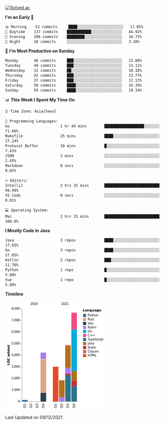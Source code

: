 [![Solved.ac](http://mazassumnida.wtf/api/v2/generate_badge?boj=kuckjwi)](https://solved.ac/kuckjwi)
<!--START_SECTION:waka-->
**I'm an Early 🐤** 

```text
🌞 Morning    52 commits     ████░░░░░░░░░░░░░░░░░░░░░   17.05% 
🌆 Daytime    137 commits    ███████████░░░░░░░░░░░░░░   44.92% 
🌃 Evening    106 commits    ████████░░░░░░░░░░░░░░░░░   34.75% 
🌙 Night      10 commits     ░░░░░░░░░░░░░░░░░░░░░░░░░   3.28%

```
📅 **I'm Most Productive on Sunday** 

```text
Monday       46 commits     ███░░░░░░░░░░░░░░░░░░░░░░   15.08% 
Tuesday      40 commits     ███░░░░░░░░░░░░░░░░░░░░░░   13.11% 
Wednesday    31 commits     ██░░░░░░░░░░░░░░░░░░░░░░░   10.16% 
Thursday     42 commits     ███░░░░░░░░░░░░░░░░░░░░░░   13.77% 
Friday       37 commits     ███░░░░░░░░░░░░░░░░░░░░░░   12.13% 
Saturday     50 commits     ████░░░░░░░░░░░░░░░░░░░░░   16.39% 
Sunday       59 commits     ████░░░░░░░░░░░░░░░░░░░░░   19.34%

```


📊 **This Week I Spent My Time On** 

```text
⌚︎ Time Zone: Asia/Seoul

💬 Programming Languages: 
Go                       1 hr 44 mins        ██████████████████░░░░░░░   71.66% 
Makefile                 25 mins             ████░░░░░░░░░░░░░░░░░░░░░   17.24% 
Protocol Buffer          10 mins             █░░░░░░░░░░░░░░░░░░░░░░░░   7.43% 
JSON                     3 mins              ░░░░░░░░░░░░░░░░░░░░░░░░░   2.45% 
Markdown                 0 secs              ░░░░░░░░░░░░░░░░░░░░░░░░░   0.65%

🔥 Editors: 
IntelliJ                 2 hrs 25 mins       █████████████████████████   99.99% 
VS Code                  0 secs              ░░░░░░░░░░░░░░░░░░░░░░░░░   0.01%

💻 Operating System: 
Mac                      2 hrs 25 mins       █████████████████████████   100.0%

```

**I Mostly Code in Java** 

```text
Java                     3 repos             ████░░░░░░░░░░░░░░░░░░░░░   17.65% 
Go                       3 repos             ████░░░░░░░░░░░░░░░░░░░░░   17.65% 
Kotlin                   2 repos             ███░░░░░░░░░░░░░░░░░░░░░░   11.76% 
Python                   1 repo              █░░░░░░░░░░░░░░░░░░░░░░░░   5.88% 
Vue                      1 repo              █░░░░░░░░░░░░░░░░░░░░░░░░   5.88%

```


**Timeline**

![Chart not found](https://raw.githubusercontent.com/kuckjwi0928/kuckjwi0928/master/charts/bar_graph.png) 


 Last Updated on 09/12/2021
<!--END_SECTION:waka-->
